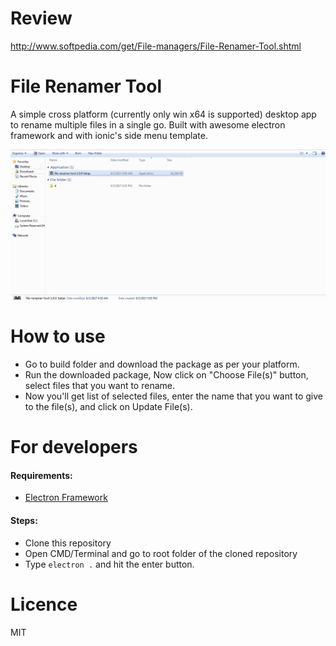 # Review
http://www.softpedia.com/get/File-managers/File-Renamer-Tool.shtml

# File Renamer Tool
A simple cross platform (currently only win x64 is supported) desktop app to rename multiple files in a single go. Built with awesome electron framework and with ionic's side menu template.

![Demo](https://raw.githubusercontent.com/wasimbeniwale/File-Renamer-Tool/master/demo2.gif)

# How to use
- Go to build folder and download the package as per your platform.
- Run the downloaded package, Now click on "Choose File(s)" button, select files that you want to rename.
- Now you'll get list of selected files, enter the name that you want to give to the file(s), and click on Update File(s).

# For developers
#### Requirements:
- [Electron Framework](https://electron.atom.io/) 
#### Steps:
- Clone this repository
- Open CMD/Terminal and go to root folder of the cloned repository
- Type `electron .` and hit the enter button.

# Licence
MIT
